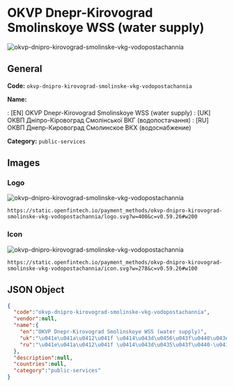 
# OKVP Dnepr-Kirovograd Smolinskoye WSS (water supply) 
![okvp-dnipro-kirovograd-smolinske-vkg-vodopostachannia](https://static.openfintech.io/payment_methods/okvp-dnipro-kirovograd-smolinske-vkg-vodopostachannia/logo.svg?w=400&c=v0.59.26#w200)  

## General 
**Code:** `okvp-dnipro-kirovograd-smolinske-vkg-vodopostachannia` 
 
**Name:** 
 
:	[EN] OKVP Dnepr-Kirovograd Smolinskoye WSS (water supply) 
:	[UK] ОКВП Дніпро-Кіровоград Смолінської ВКГ (водопостачання) 
:	[RU] ОКВП Днепр-Кировоград Смолинское ВКХ (водоснабжение) 
 
**Category:** `public-services` 
 

## Images 

### Logo 
![okvp-dnipro-kirovograd-smolinske-vkg-vodopostachannia](https://static.openfintech.io/payment_methods/okvp-dnipro-kirovograd-smolinske-vkg-vodopostachannia/logo.svg?w=400&c=v0.59.26#w200)  

```
https://static.openfintech.io/payment_methods/okvp-dnipro-kirovograd-smolinske-vkg-vodopostachannia/logo.svg?w=400&c=v0.59.26#w200
```  

### Icon 
![okvp-dnipro-kirovograd-smolinske-vkg-vodopostachannia](https://static.openfintech.io/payment_methods/okvp-dnipro-kirovograd-smolinske-vkg-vodopostachannia/icon.svg?w=278&c=v0.59.26#w100)  

```
https://static.openfintech.io/payment_methods/okvp-dnipro-kirovograd-smolinske-vkg-vodopostachannia/icon.svg?w=278&c=v0.59.26#w100
```  

## JSON Object 

```json
{
  "code":"okvp-dnipro-kirovograd-smolinske-vkg-vodopostachannia",
  "vendor":null,
  "name":{
    "en":"OKVP Dnepr-Kirovograd Smolinskoye WSS (water supply)",
    "uk":"\u041e\u041a\u0412\u041f \u0414\u043d\u0456\u043f\u0440\u043e-\u041a\u0456\u0440\u043e\u0432\u043e\u0433\u0440\u0430\u0434 \u0421\u043c\u043e\u043b\u0456\u043d\u0441\u044c\u043a\u043e\u0457 \u0412\u041a\u0413 (\u0432\u043e\u0434\u043e\u043f\u043e\u0441\u0442\u0430\u0447\u0430\u043d\u043d\u044f)",
    "ru":"\u041e\u041a\u0412\u041f \u0414\u043d\u0435\u043f\u0440-\u041a\u0438\u0440\u043e\u0432\u043e\u0433\u0440\u0430\u0434 \u0421\u043c\u043e\u043b\u0438\u043d\u0441\u043a\u043e\u0435 \u0412\u041a\u0425 (\u0432\u043e\u0434\u043e\u0441\u043d\u0430\u0431\u0436\u0435\u043d\u0438\u0435)"
  },
  "description":null,
  "countries":null,
  "category":"public-services"
}
```  
